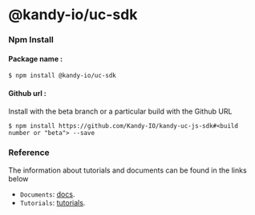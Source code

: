 # @kandy-io/uc-sdk

### Npm Install

#### Package name :

`$ npm install @kandy-io/uc-sdk`

#### Github url :

Install with the beta branch or a particular build with the Github URL

`$ npm install https://github.com/Kandy-IO/kandy-uc-js-sdk#<build number or "beta"> --save`

### Reference

The information about tutorials and documents can be found in the links below

* `Documents`: [docs](https://kandy-io.github.io/kandy-uc-js-sdk.git/docs).
* `Tutorials`: [tutorials](https://kandy-io.github.io/kandy-uc-js-sdk/tutorials/?KANDYFQDN=oauth-cpaas.att.com#/Get%20Started).





